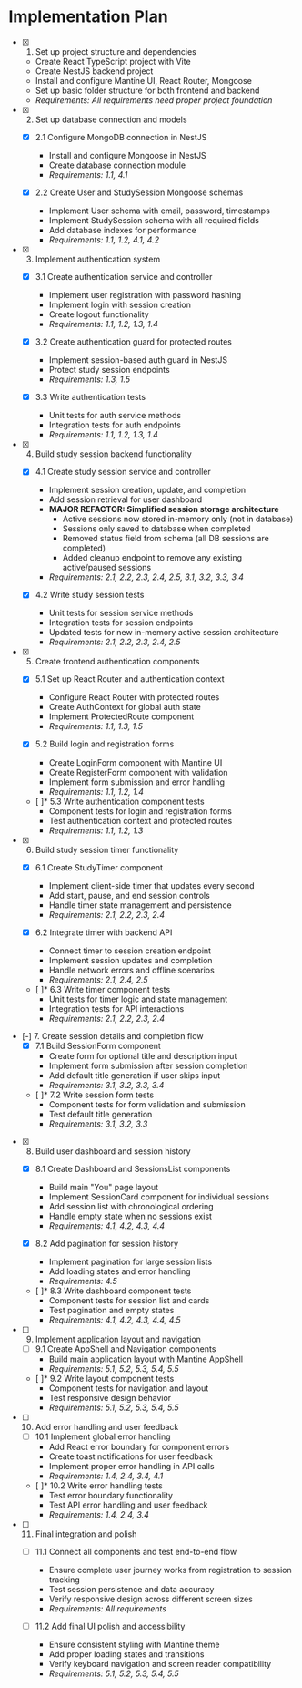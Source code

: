 # Implementation Plan

- [x] 1. Set up project structure and dependencies
  - Create React TypeScript project with Vite
  - Create NestJS backend project
  - Install and configure Mantine UI, React Router, Mongoose
  - Set up basic folder structure for both frontend and backend
  - _Requirements: All requirements need proper project foundation_

- [x] 2. Set up database connection and models
  - [x] 2.1 Configure MongoDB connection in NestJS
    - Install and configure Mongoose in NestJS
    - Create database connection module
    - _Requirements: 1.1, 4.1_
  
  - [x] 2.2 Create User and StudySession Mongoose schemas
    - Implement User schema with email, password, timestamps
    - Implement StudySession schema with all required fields
    - Add database indexes for performance
    - _Requirements: 1.1, 1.2, 4.1, 4.2_

- [x] 3. Implement authentication system
  - [x] 3.1 Create authentication service and controller
    - Implement user registration with password hashing
    - Implement login with session creation
    - Create logout functionality
    - _Requirements: 1.1, 1.2, 1.3, 1.4_
  
  - [x] 3.2 Create authentication guard for protected routes
    - Implement session-based auth guard in NestJS
    - Protect study session endpoints
    - _Requirements: 1.3, 1.5_
  
  - [x] 3.3 Write authentication tests
    - Unit tests for auth service methods
    - Integration tests for auth endpoints
    - _Requirements: 1.1, 1.2, 1.3, 1.4_

- [x] 4. Build study session backend functionality
  - [x] 4.1 Create study session service and controller
    - Implement session creation, update, and completion
    - Add session retrieval for user dashboard
    - **MAJOR REFACTOR: Simplified session storage architecture**
      - Active sessions now stored in-memory only (not in database)
      - Sessions only saved to database when completed
      - Removed status field from schema (all DB sessions are completed)
      - Added cleanup endpoint to remove any existing active/paused sessions
    - _Requirements: 2.1, 2.2, 2.3, 2.4, 2.5, 3.1, 3.2, 3.3, 3.4_
  
  - [x] 4.2 Write study session tests
    - Unit tests for session service methods
    - Integration tests for session endpoints
    - Updated tests for new in-memory active session architecture
    - _Requirements: 2.1, 2.2, 2.3, 2.4, 2.5_

- [x] 5. Create frontend authentication components
  - [x] 5.1 Set up React Router and authentication context
    - Configure React Router with protected routes
    - Create AuthContext for global auth state
    - Implement ProtectedRoute component
    - _Requirements: 1.1, 1.3, 1.5_
  
  - [x] 5.2 Build login and registration forms
    - Create LoginForm component with Mantine UI
    - Create RegisterForm component with validation
    - Implement form submission and error handling
    - _Requirements: 1.1, 1.2, 1.4_
  
  - [ ]* 5.3 Write authentication component tests
    - Component tests for login and registration forms
    - Test authentication context and protected routes
    - _Requirements: 1.1, 1.2, 1.3_

- [x] 6. Build study session timer functionality
  - [x] 6.1 Create StudyTimer component
    - Implement client-side timer that updates every second
    - Add start, pause, and end session controls
    - Handle timer state management and persistence
    - _Requirements: 2.1, 2.2, 2.3, 2.4_
  
  - [x] 6.2 Integrate timer with backend API
    - Connect timer to session creation endpoint
    - Implement session updates and completion
    - Handle network errors and offline scenarios
    - _Requirements: 2.1, 2.4, 2.5_
  
  - [ ]* 6.3 Write timer component tests
    - Unit tests for timer logic and state management
    - Integration tests for API interactions
    - _Requirements: 2.1, 2.2, 2.3, 2.4_

- [-] 7. Create session details and completion flow
  - [x] 7.1 Build SessionForm component
    - Create form for optional title and description input
    - Implement form submission after session completion
    - Add default title generation if user skips input
    - _Requirements: 3.1, 3.2, 3.3, 3.4_
  
  - [ ]* 7.2 Write session form tests
    - Component tests for form validation and submission
    - Test default title generation
    - _Requirements: 3.1, 3.2, 3.3_

- [x] 8. Build user dashboard and session history
  - [x] 8.1 Create Dashboard and SessionsList components
    - Build main "You" page layout
    - Implement SessionCard component for individual sessions
    - Add session list with chronological ordering
    - Handle empty state when no sessions exist
    - _Requirements: 4.1, 4.2, 4.3, 4.4_
  
  - [x] 8.2 Add pagination for session history
    - Implement pagination for large session lists
    - Add loading states and error handling
    - _Requirements: 4.5_
  
  - [ ]* 8.3 Write dashboard component tests
    - Component tests for session list and cards
    - Test pagination and empty states
    - _Requirements: 4.1, 4.2, 4.3, 4.4, 4.5_

- [ ] 9. Implement application layout and navigation
  - [ ] 9.1 Create AppShell and Navigation components
    - Build main application layout with Mantine AppShell
    - _Requirements: 5.1, 5.2, 5.3, 5.4, 5.5_
  
  - [ ]* 9.2 Write layout component tests
    - Component tests for navigation and layout
    - Test responsive design behavior
    - _Requirements: 5.1, 5.2, 5.3, 5.4, 5.5_

- [ ] 10. Add error handling and user feedback
  - [ ] 10.1 Implement global error handling
    - Add React error boundary for component errors
    - Create toast notifications for user feedback
    - Implement proper error handling in API calls
    - _Requirements: 1.4, 2.4, 3.4, 4.1_
  
  - [ ]* 10.2 Write error handling tests
    - Test error boundary functionality
    - Test API error handling and user feedback
    - _Requirements: 1.4, 2.4, 3.4_

- [ ] 11. Final integration and polish
  - [ ] 11.1 Connect all components and test end-to-end flow
    - Ensure complete user journey works from registration to session tracking
    - Test session persistence and data accuracy
    - Verify responsive design across different screen sizes
    - _Requirements: All requirements_
  
  - [ ] 11.2 Add final UI polish and accessibility
    - Ensure consistent styling with Mantine theme
    - Add proper loading states and transitions
    - Verify keyboard navigation and screen reader compatibility
    - _Requirements: 5.1, 5.2, 5.3, 5.4, 5.5_